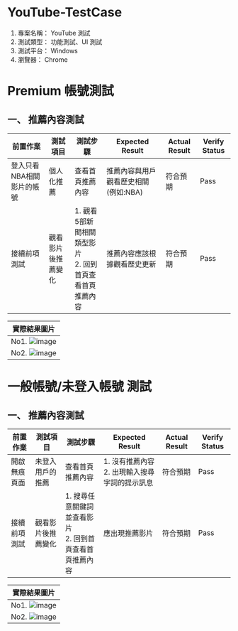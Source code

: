# YouTube-TestCase
1. 專案名稱： YouTube 測試
2. 測試類型： 功能測試、UI 測試
3. 測試平台： Windows
4. 瀏覽器： Chrome

# Premium 帳號測試
## 一、 推薦內容測試
| 前置作業 | 測試項目 | 測試步驟 | Expected Result | Actual Result | Verify Status |
| --- | --- | --- | --- | --- | --- |
| 登入只看NBA相關影片的帳號 | 個人化推薦 | 查看首頁推薦內容 | 推薦內容與用戶觀看歷史相關(例如:NBA)| 符合預期 | Pass |
| 接續前項測試 | 觀看影片後推薦變化 | 1. 觀看5部新聞相關類型影片 <br> 2. 回到首頁查看首頁推薦內容 | 推薦內容應該根據觀看歷史更新 | 符合預期 | Pass |

| 實際結果圖片 |
| --- |
| No1. ![image](https://github.com/user-attachments/assets/121bbf6e-c3e6-459b-8d14-b0c845124d6a) |
| No2. ![image](https://github.com/user-attachments/assets/e8cdc6e2-db7a-4b3c-b33d-ddfc32ebdc7f) |



# 一般帳號/未登入帳號 測試
## 一、 推薦內容測試
| 前置作業 | 測試項目 | 測試步驟 | Expected Result | Actual Result | Verify Status |
| --- | --- | --- | --- | --- | --- |
| 開啟無痕頁面 | 未登入用戶的推薦 | 查看首頁推薦內容 | 1. 沒有推薦內容 <br> 2. 出現輸入搜尋字詞的提示訊息| 符合預期 | Pass |
| 接續前項測試 | 觀看影片後推薦變化 | 1. 搜尋任意關鍵詞並查看影片 <br> 2. 回到首頁查看首頁推薦內容 | 應出現推薦影片 | 符合預期 | Pass |

| 實際結果圖片 |
| --- |
| No1. ![image](https://github.com/user-attachments/assets/4e8ca7a0-3636-4aef-8dcd-56fd582832f8) |
| No2. ![image](https://github.com/user-attachments/assets/7f3333a5-7b41-4064-93fa-92bdad47b456) |


